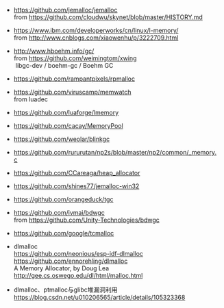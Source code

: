* https://github.com/jemalloc/jemalloc  
  from https://github.com/cloudwu/skynet/blob/master/HISTORY.md  

* https://www.ibm.com/developerworks/cn/linux/l-memory/  
  from http://www.cnblogs.com/xiaowenhu/p/3222709.html  

* http://www.hboehm.info/gc/  
  from https://github.com/weimingtom/xwing  
  libgc-dev / boehm-gc / Boehm GC
  
* https://github.com/rampantpixels/rpmalloc  

* https://github.com/viruscamp/memwatch  
from luadec  

* https://github.com/luaforge/lmemory  

* https://github.com/cacay/MemoryPool  

* https://github.com/weolar/blinkgc  

* https://github.com/rururutan/np2s/blob/master/np2/common/_memory.c  

* https://github.com/CCareaga/heap_allocator  

* https://github.com/shines77/jemalloc-win32  

* https://github.com/orangeduck/tgc  

* https://github.com/ivmai/bdwgc  
from https://github.com/Unity-Technologies/bdwgc  

* https://github.com/google/tcmalloc  

* dlmalloc  
https://github.com/neonious/esp-idf-dlmalloc  
https://github.com/ennorehling/dlmalloc  
A Memory Allocator, by Doug Lea  
http://gee.cs.oswego.edu/dl/html/malloc.html  

* dlmalloc、ptmalloc与glibc堆漏洞利用  
https://blog.csdn.net/u010206565/article/details/105323368  
